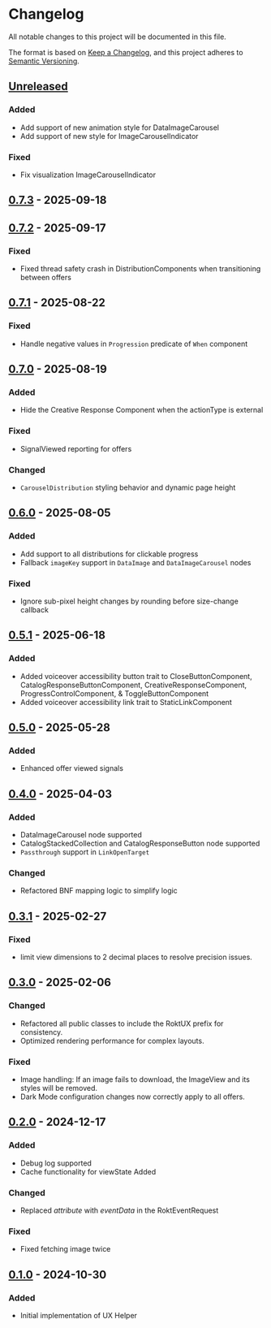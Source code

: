 <!-- markdownlint-disable MD024 -->

# Changelog

All notable changes to this project will be documented in this file.

The format is based on [Keep a Changelog](https://keepachangelog.com/en/1.1.0/),
and this project adheres to [Semantic Versioning](https://semver.org/spec/v2.0.0.html).

## [Unreleased]

### Added

- Add support of new animation style for DataImageCarousel
- Add support of new style for ImageCarouselIndicator

### Fixed

- Fix visualization ImageCarouselIndicator

## [0.7.3] - 2025-09-18

## [0.7.2] - 2025-09-17

### Fixed

- Fixed thread safety crash in DistributionComponents when transitioning between offers

## [0.7.1] - 2025-08-22

### Fixed

- Handle negative values in `Progression` predicate of `When` component

## [0.7.0] - 2025-08-19

### Added

- Hide the Creative Response Component when the actionType is external

### Fixed

- SignalViewed reporting for offers

### Changed

- `CarouselDistribution` styling behavior and dynamic page height

## [0.6.0] - 2025-08-05

### Added

- Add support to all distributions for clickable progress
- Fallback `imageKey` support in `DataImage` and `DataImageCarousel` nodes

### Fixed

- Ignore sub-pixel height changes by rounding before size-change callback

## [0.5.1] - 2025-06-18

### Added

- Added voiceover accessibility button trait to CloseButtonComponent, CatalogResponseButtonComponent, CreativeResponseComponent, ProgressControlComponent, & ToggleButtonComponent
- Added voiceover accessibility link trait to StaticLinkComponent

## [0.5.0] - 2025-05-28

### Added

- Enhanced offer viewed signals

## [0.4.0] - 2025-04-03

### Added

- DataImageCarousel node supported
- CatalogStackedCollection and CatalogResponseButton node supported
- `Passthrough` support in `LinkOpenTarget`

### Changed

- Refactored BNF mapping logic to simplify logic

## [0.3.1] - 2025-02-27

### Fixed

- limit view dimensions to 2 decimal places to resolve precision issues.

## [0.3.0] - 2025-02-06

### Changed

- Refactored all public classes to include the RoktUX prefix for consistency.
- Optimized rendering performance for complex layouts.

### Fixed

- Image handling: If an image fails to download, the ImageView and its styles will be removed.
- Dark Mode configuration changes now correctly apply to all offers.

## [0.2.0] - 2024-12-17

### Added

- Debug log supported
- Cache functionality for viewState Added

### Changed

- Replaced _attribute_ with _eventData_ in the RoktEventRequest

### Fixed

- Fixed fetching image twice

## [0.1.0] - 2024-10-30

### Added

- Initial implementation of UX Helper

[unreleased]: https://github.com/ROKT/rokt-ux-helper-ios/compare/0.7.3...HEAD
[0.7.3]: https://github.com/ROKT/rokt-ux-helper-ios/compare/0.7.2...0.7.3
[0.7.2]: https://github.com/ROKT/rokt-ux-helper-ios/compare/0.7.1...0.7.2
[0.7.1]: https://github.com/ROKT/rokt-ux-helper-ios/compare/0.7.0...0.7.1
[0.7.0]: https://github.com/ROKT/rokt-ux-helper-ios/compare/0.6.0...0.7.0
[0.6.0]: https://github.com/ROKT/rokt-ux-helper-ios/compare/0.5.1...0.6.0
[0.5.1]: https://github.com/ROKT/rokt-ux-helper-ios/compare/0.5.0...0.5.1
[0.5.0]: https://github.com/ROKT/rokt-ux-helper-ios/compare/v0.4.0...0.5.0
[0.4.0]: https://github.com/ROKT/rokt-ux-helper-ios/compare/v0.3.1...v0.4.0
[0.3.1]: https://github.com/ROKT/rokt-ux-helper-ios/compare/v0.3.0...v0.3.1
[0.3.0]: https://github.com/ROKT/rokt-ux-helper-ios/compare/v0.2.0...v0.3.0
[0.2.0]: https://github.com/ROKT/rokt-ux-helper-ios/compare/v0.1.0...v0.2.0
[0.1.0]: https://github.com/ROKT/rokt-ux-helper-ios/compare/...v0.1.0
